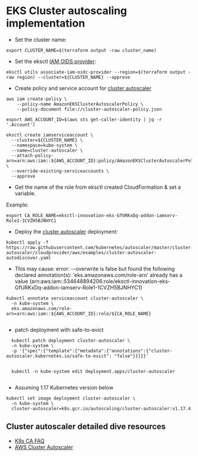 # EKS Cluster autoscaling implementation

- Set the cluster name:

```
export CLUSTER_NAME=$(terraform output -raw cluster_name)
```
  
- Set the eksctl [IAM OIDS provider](https://docs.aws.amazon.com/eks/latest/userguide/enable-iam-roles-for-service-accounts.html):

```
eksctl utils associate-iam-oidc-provider --region=$(terraform output -raw region) --cluster=${CLUSTER_NAME} --approve

```

- Create policy and service account for [cluster autoscaler](https://docs.aws.amazon.com/eks/latest/userguide/cluster-autoscaler.html#ca-create-policy)

```
aws iam create-policy \
    --policy-name AmazonEKSClusterAutoscalerPolicy \
    --policy-document file://cluster-autoscaler-policy.json
    
export AWS_ACCOUNT_ID=$(aws sts get-caller-identity | jq -r '.Account')

eksctl create iamserviceaccount \
  --cluster=${CLUSTER_NAME} \
  --namespace=kube-system \
  --name=cluster-autoscaler \
  --attach-policy-arn=arn:aws:iam::${AWS_ACCOUNT_ID}:policy/AmazonEKSClusterAutoscalerPolicy \
  --override-existing-serviceaccounts \
  --approve  

```
- Get the name of the role from eksctl created CloudFormation & set a variable.

Example:
```
export CA_ROLE_NAME=eksctl-innovation-eks-GfURKxDq-addon-iamserv-Role1-1CVZH5BJNHYC1
```

- Deploy the [cluster autoscaler](https://docs.aws.amazon.com/eks/latest/userguide/cluster-autoscaler.html#ca-deploy) deployment:

```
kubectl apply -f https://raw.githubusercontent.com/kubernetes/autoscaler/master/cluster-autoscaler/cloudprovider/aws/examples/cluster-autoscaler-autodiscover.yaml

```


- This may cause: error: --overwrite is false but found the following declared annotation(s): 'eks.amazonaws.com/role-arn' already has a value (arn:aws:iam::534648894206:role/eksctl-innovation-eks-GfURKxDq-addon-iamserv-Role1-1CVZH5BJNHYC1)
```
kubectl annotate serviceaccount cluster-autoscaler \
  -n kube-system \
  eks.amazonaws.com/role-arn=arn:aws:iam::${AWS_ACCOUNT_ID}:role/${CA_ROLE_NAME}
  
```
- patch deployment with safe-to-evict
```
  kubectl patch deployment cluster-autoscaler \
  -n kube-system \
  -p '{"spec":{"template":{"metadata":{"annotations":{"cluster-autoscaler.kubernetes.io/safe-to-evict": "false"}}}}}'
  
  
  kubectl -n kube-system edit deployment.apps/cluster-autoscaler
  
```

- Assuming 1.17 Kubernetes version below

```
kubectl set image deployment cluster-autoscaler \
  -n kube-system \
  cluster-autoscaler=k8s.gcr.io/autoscaling/cluster-autoscaler:v1.17.4
```

## Cluster autoscaler detailed dive resources

- [K8s CA FAQ](https://github.com/kubernetes/autoscaler/blob/master/cluster-autoscaler/FAQ.md)
- [AWS Cluster Autoscaler](https://docs.aws.amazon.com/eks/latest/userguide/cluster-autoscaler.html)